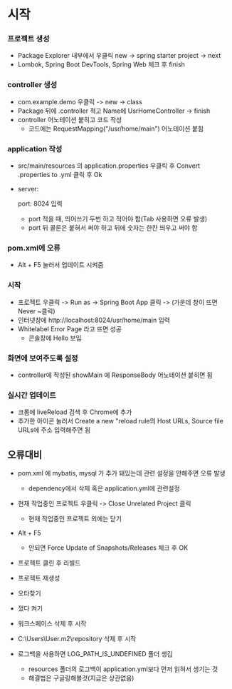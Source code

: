 # 시작

### 프로젝트 생성

* Package Explorer 내부에서 우클릭 new -> spring starter project -> next
* Lombok, Spring Boot DevTools, Spring Web 체크 후 finish

### controller 생성

* com.example.demo 우클릭 -> new -> class
* Package 뒤에 .controller 적고 Name에 UsrHomeController -> finish
* controller 어노테이션 붙히고 코드 작성
  * 코드에는 RequestMapping("/usr/home/main") 어노테이션 붙힘

### application 작성

* src/main/resources 의 application.properties 우클릭 후 Convert .properties to .yml 클릭 후 Ok

* server:

    port: 8024 입력

  * port 적을 때, 띄어쓰기 두번 하고 적어야 함(Tab 사용하면 오류 발생)
  * port 뒤 콜론은 붙혀서 써야 하고 뒤에 숫자는 한칸 띄우고 써야 함

### pom.xml에 오류

* Alt + F5 눌러서 업데이트 시켜줌

### 시작

* 프로젝트 우클릭 -> Run as -> Spring Boot App 클릭 -> (가운데 창이 뜨면 Never ~클릭)
* 인터넷창에 http://localhost:8024/usr/home/main 입력
* Whitelabel Error Page 라고 뜨면 성공
  * 콘솔창에 Hello 보임

### 화면에 보여주도록 설정

* controller에 작성된 showMain 에 ResponseBody 어노테이션 붙히면 됨

### 실시간 업데이트

* 크롬에 liveReload 검색 후 Chrome에 추가
* 추가한 아이콘 눌러서 Create a new "reload rule의 Host URLs, Source file URLs에 주소 입력해주면 됨

## 오류대비

* pom.xml 에 mybatis, mysql 가 추가 돼있는데 관련 설정을 안해주면 오류 발생
  * dependency에서 삭제 혹은 application.yml에 관련설정
* 현재 작업중인 프로젝트 우클릭 -> Close Unrelated Project 클릭
  * 현재 작업중인 프로젝트 외에는 닫기
* Alt + F5
  * 안되면 Force Update of Snapshots/Releases 체크 후 OK
* 프로젝트 클린 후 리빌드
* 프로젝트 재생성
* 오타찾기
* 껐다 켜기
* 워크스페이스 삭제 후 시작
* C:\Users\User\.m2\repository 삭제 후 시작

* 로그백을 사용하면 LOG_PATH_IS_UNDEFINED 폴더 생김
  * resources 폴더의 로그백이 application.yml보다 먼저 읽혀서 생기는 것
  * 해결법은 구글링해볼것(지금은 상관없음)

